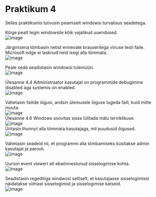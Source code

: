 # Praktikum 4

Selles praktikumis tutvusin peamiselt windowsi turvalisus seadetega.

Kõige pealt tegin windowsile kõik vajalikud uuendused.<br>
![image](https://github.com/DanielErikKiuru/OPsys/assets/146202163/e872c4b3-028c-4ed4-b8ab-9342ed6a4ce2)<br>

Järgmisena tõmbasin netist erinevate brauseritega viiruse testi faile. Microsoft edge ei lasknud neid isegi alla tõmmata.<br>
![image](https://github.com/DanielErikKiuru/OPsys/assets/146202163/23bb22d1-a167-43ad-a89e-8df8d1592549)<br>

Peale seda seadistasin windowsi tulemüüri.<br>
![image](https://github.com/DanielErikKiuru/OPsys/assets/146202163/65ba152f-27df-4fa0-84b2-de1d4031c664)<br>

Ülesanne 4.4 Administraator kasutajal on programmide debugimine disabled aga systemis on enabled.<br>
![image](https://github.com/DanielErikKiuru/OPsys/assets/146202163/e4df1c3a-4665-420c-a423-1ee691dbde4b)<br>

Vahetasin failide õigusi, andsin ülemusele õiguse lugeda faili, kuid mitte muuta.<br>
![image](https://github.com/DanielErikKiuru/OPsys/assets/146202163/5c72d2c0-d3cf-4adb-923c-7887aaeabd05) <br>
Ülesanne 4.6 Windows soovitas sisse lülitada mälu terviklikuse.<br>
![image](https://github.com/DanielErikKiuru/OPsys/assets/146202163/6960be12-5719-48aa-b639-10910c68eb58)<br>
Üritasin thonnyt alla tõmmata kasutajaga, mil puudusid õigused.<br>
![image](https://github.com/DanielErikKiuru/OPsys/assets/146202163/7155357a-ec7b-4fba-8306-849728a3c6e5)<br>

Vahetasin seadeid nii, et programmi alla tõmbamiseks küsitakse admin kasutajat ja parooli.<br>
![image](https://github.com/DanielErikKiuru/OPsys/assets/146202163/c107e3f0-95c8-4bd1-9f45-1b19d6882d9e)<br>

Uurisin event vieweri alt ebaõnnestunud sisselogimise kohta.<br>
![image](https://github.com/DanielErikKiuru/OPsys/assets/146202163/d5ecf8fd-8f97-45f7-995f-37b141ceb8a1)<br>

Seadistasin regeditiga windwosi selliselt, et kasutajasse sisselogimisel näidatakse viimast sisselogimist ja sisselogimise katseid.<br>
![image](https://github.com/DanielErikKiuru/OPsys/assets/146202163/d2300105-7949-49b4-9aa8-19ebfe51ccfc)<br>
